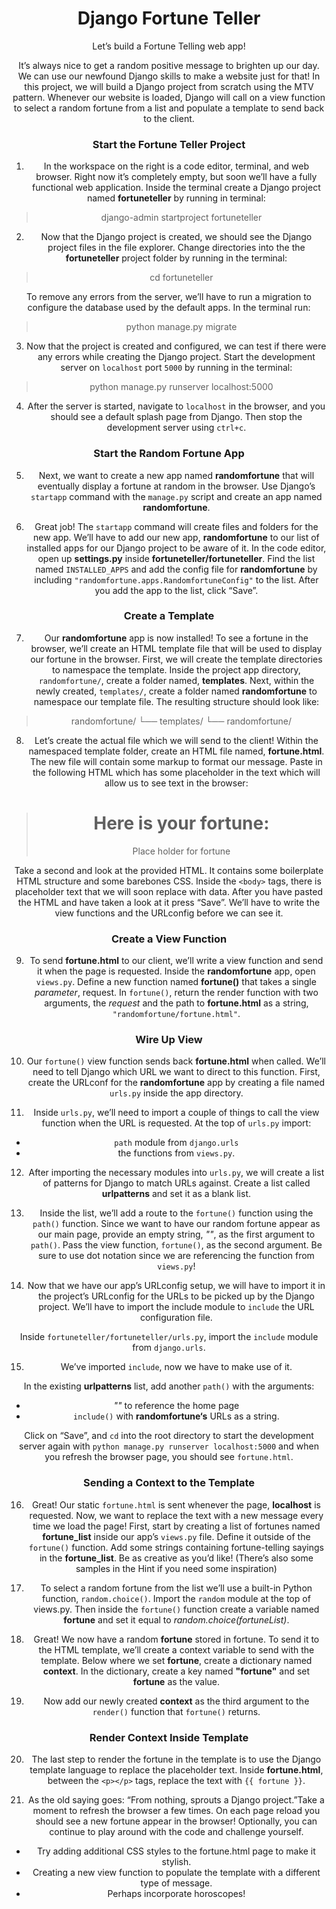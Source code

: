 # Django Fortune Teller
Let’s build a Fortune Telling web app!

It’s always nice to get a random positive message to brighten up our day. We can use our newfound Django skills to make a website just for that! In this project, we will build a Django project from scratch using the MTV pattern. Whenever our website is loaded, Django will call on a view function to select a random fortune from a list and populate a template to send back to the client.

### Start the Fortune Teller Project

1. In the workspace on the right is a code editor, terminal, and web browser. Right now it’s completely empty, but soon we’ll have a fully functional web application.
Inside the terminal create a Django project named **fortuneteller** by running in terminal:
> django-admin startproject fortuneteller

2. Now that the Django project is created, we should see the Django project files in the file explorer.
Change directories into the the **fortuneteller** project folder by running in the terminal:

> cd fortuneteller

To remove any errors from the server, we’ll have to run a migration to configure the database used by the default apps. In the terminal run:

> python manage.py migrate

3. Now that the project is created and configured, we can test if there were any errors while creating the Django project.
Start the development server on `localhost` port `5000` by running in the terminal:

> python manage.py runserver localhost:5000

4. After the server is started, navigate to `localhost` in the browser, and you should see a default splash page from Django. Then stop the development server using `ctrl+c`.

### Start the Random Fortune App
5. Next, we want to create a new app named **randomfortune** that will eventually display a fortune at random in the browser.
Use Django’s `startapp` command with the `manage.py` script and create an app named **randomfortune**.

6. Great job! The `startapp` command will create files and folders for the new app. We’ll have to add our new app, **randomfortune** to our list of installed apps for our Django project to be aware of it.
In the code editor, open up **settings.py** inside **fortuneteller/fortuneteller**. Find the list named `INSTALLED_APPS` and add the config file for **randomfortune** by including `"randomfortune.apps.RandomfortuneConfig"` to the list.
After you add the app to the list, click “Save”.

### Create a Template
7. Our **randomfortune** app is now installed! To see a fortune in the browser, we’ll create an HTML template file that will be used to display our fortune in the browser. First, we will create the template directories to namespace the template.
Inside the project app directory, `randomfortune/`, create a folder named, **templates**. Next, within the newly created, `templates/`, create a folder named **randomfortune** to namespace our template file.
The resulting structure should look like:
>randomfortune/
>└── templates/
>    └── randomfortune/

8. Let’s create the actual file which we will send to the client!
Within the namespaced template folder, create an HTML file named, **fortune.html**. The new file will contain some markup to format our message. Paste in the following HTML which has some placeholder in the text which will allow us to see text in the browser:

><!DOCTYPE html>
><html lang="en">
><head>
> <title>Django Fortune Teller</title>
> <style>
>   body {
>     text-align: center;
>   }
> </style>
></head>
><body>
>
> <h1>Here is your fortune:</h1>
>
> <p>Place holder for fortune</p>
>
></body>
></html>

Take a second and look at the provided HTML. It contains some boilerplate HTML structure and some barebones CSS. Inside the `<body>` tags, there is placeholder text that we will soon replace with data.
After you have pasted the HTML and have taken a look at it press “Save”. We’ll have to write the view functions and the URLconfig before we can see it.

### Create a View Function
9. To send **fortune.html** to our client, we’ll write a view function and send it when the page is requested.
Inside the **randomfortune** app, open `views.py`. Define a new function named **fortune()** that takes a single _parameter_, request. In `fortune()`, return the render function with two arguments, the _request_ and the path to **fortune.html** as a string, `"randomfortune/fortune.html"`.

### Wire Up View
10. Our `fortune()` view function sends back **fortune.html** when called. We’ll need to tell Django which URL we want to direct to this function.
First, create the URLconf for the **randomfortune** app by creating a file named `urls.py` inside the app directory.

11. Inside `urls.py`, we’ll need to import a couple of things to call the view function when the URL is requested.
At the top of `urls.py` import:
* `path` module from `django.urls`
* the functions from `views.py`.

12. After importing the necessary modules into `urls.py`, we will create a list of patterns for Django to match URLs against. Create a list called **urlpatterns** and set it as a blank list.

13. Inside the list, we’ll add a route to the `fortune()` function using the `path()` function.
Since we want to have our random fortune appear as our main page, provide an empty string, _""_, as the first argument to `path()`. Pass the view function, `fortune()`, as the second argument. Be sure to use dot notation since we are referencing the function from `views.py`!

14. Now that we have our app’s URLconfig setup, we will have to import it in the project’s URLconfig for the URLs to be picked up by the Django project. We’ll have to import the include module to `include` the URL configuration file.

Inside `fortuneteller/fortuneteller/urls.py`, import the `include` module from `django.urls`.

15. We’ve imported `include`, now we have to make use of it.

In the existing **urlpatterns** list, add another `path()` with the arguments:
* _""_ to reference the home page
* `include()` with **randomfortune‘s** URLs as a string.

Click on “Save”, and `cd` into the root directory to start the development server again with `python manage.py runserver localhost:5000` and when you refresh the browser page, you should see `fortune.html`.

### Sending a Context to the Template
16. Great! Our static `fortune.html` is sent whenever the page, **localhost** is requested. Now, we want to replace the text with a new message every time we load the page!
First, start by creating a list of fortunes named **fortune_list** inside our app’s `views.py` file. Define it outside of the `fortune()` function.
Add some strings containing fortune-telling sayings in the **fortune_list**. Be as creative as you’d like! (There’s also some samples in the Hint if you need some inspiration)

17. To select a random fortune from the list we’ll use a built-in Python function, `random.choice()`.
Import the `random` module at the top of views.py. Then inside the `fortune()` function create a variable named **fortune** and set it equal to _random.choice(fortuneList)_.

18. Great! We now have a random **fortune** stored in fortune. To send it to the HTML template, we’ll create a context variable to send with the template.
Below where we set **fortune**, create a dictionary named **context**. In the dictionary, create a key named **"fortune"** and set **fortune** as the value.

19. Now add our newly created **context** as the third argument to the `render()` function that `fortune()` returns.

### Render Context Inside Template
20. The last step to render the fortune in the template is to use the Django template language to replace the placeholder text. Inside **fortune.html**, between the `<p></p>` tags, replace the text with `{{ fortune }}`.

21. As the old saying goes: “From nothing, sprouts a Django project.”Take a moment to refresh the browser a few times. On each page reload you should see a new fortune appear in the browser!
Optionally, you can continue to play around with the code and challenge yourself.
* Try adding additional CSS styles to the fortune.html page to make it stylish.
* Creating a new view function to populate the template with a different type of message.
* Perhaps incorporate horoscopes!
